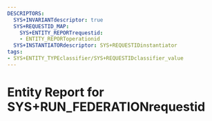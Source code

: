 ```yaml
---
DESCRIPTORS:
  SYS+INVARIANTdescriptor: true
  SYS+REQUESTID_MAP:
    SYS+ENTITY_REPORTrequestid:
    - ENTITY_REPORToperationid
  SYS+INSTANTIATORdescriptor: SYS+REQUESTIDinstantiator
tags:
- SYS+ENTITY_TYPEclassifier/SYS+REQUESTIDclassifier_value
---
```

# Entity Report for SYS+RUN_FEDERATIONrequestid

